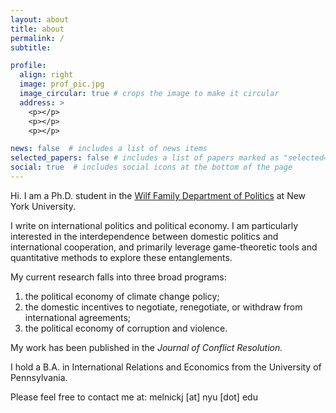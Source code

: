 ```yaml
---
layout: about
title: about
permalink: /
subtitle:

profile:
  align: right
  image: prof_pic.jpg
  image_circular: true # crops the image to make it circular
  address: >
    <p></p>
    <p></p>
    <p></p>

news: false  # includes a list of news items
selected_papers: false # includes a list of papers marked as "selected={true}"
social: true  # includes social icons at the bottom of the page
---
```


Hi. I am a Ph.D. student in the [Wilf Family Department of Politics](https://as.nyu.edu/departments/politics.html) at New York University. 

I write on international politics and political economy. I am particularly interested in the interdependence between domestic politics and international cooperation, and primarily leverage game-theoretic tools and quantitative methods to explore these entanglements.  

My current research falls into three broad programs:
1. the political economy of climate change policy;
2. the domestic incentives to negotiate, renegotiate, or withdraw from international agreements;
3. the political economy of corruption and violence.

My work has been published in the _Journal of Conflict Resolution._

I hold a B.A. in International Relations and Economics from the University of Pennsylvania.

Please feel free to contact me at: melnickj [at] nyu [dot] edu
